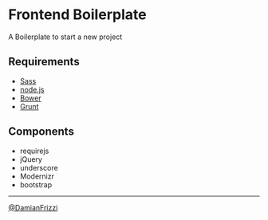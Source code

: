# Frontend Boilerplate

A Boilerplate to start a new project

## Requirements
+ [Sass](http://sass-lang.com/)
+ [node.js](http://nodejs.org/)
+ [Bower](http://bower.io/)
+ [Grunt](http://grunjs.com/)

## Components
+ requirejs
+ jQuery
+ underscore
+ Modernizr
+ bootstrap

* * *

[@DamianFrizzi](https://twitter.com/DamianFrizzi)
